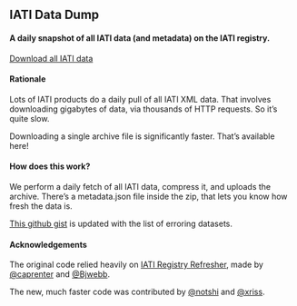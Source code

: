 ## IATI Data Dump

#### A daily snapshot of all IATI data (and metadata) on the IATI registry.

[Download all IATI data](https://iati-data-dump.codeforiati.org/)

#### Rationale

Lots of IATI products do a daily pull of all IATI XML data. That involves downloading gigabytes of data, via thousands of HTTP requests. So it’s quite slow.

Downloading a single archive file is significantly faster. That’s available here!

#### How does this work?

We perform a daily fetch of all IATI data, compress it, and uploads the archive. There’s a metadata.json file inside the zip, that lets you know how fresh the data is.

[This github gist](https://gist.github.com/codeforIATIbot/f117c9be138aa94c9762d57affc51a64) is updated with the list of erroring datasets.

#### Acknowledgements

The original code relied heavily on [IATI Registry Refresher](https://github.com/IATI/IATI-Registry-Refresher), made by [@caprenter](https://github.com/caprenter) and [@Bjwebb](https://github.com/Bjwebb).

The new, much faster code was contributed by [@notshi](https://github.com/notshi) and [@xriss](https://github.com/xriss).
